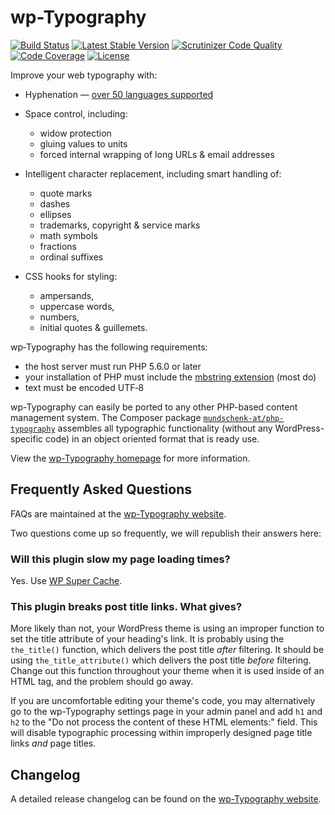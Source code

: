 # wp-Typography #

[![Build Status](https://scrutinizer-ci.com/g/mundschenk-at/wp-typography/badges/build.png?b=master)](https://scrutinizer-ci.com/g/mundschenk-at/wp-typography/build-status/master)
[![Latest Stable Version](https://poser.pugx.org/mundschenk-at/wp-typography/v/stable)](https://packagist.org/packages/mundschenk-at/wp-typography)
[![Scrutinizer Code Quality](https://scrutinizer-ci.com/g/mundschenk-at/wp-typography/badges/quality-score.png?b=master)](https://scrutinizer-ci.com/g/mundschenk-at/wp-typography/?branch=master)
[![Code Coverage](https://scrutinizer-ci.com/g/mundschenk-at/wp-typography/badges/coverage.png?b=master)](https://scrutinizer-ci.com/g/mundschenk-at/wp-typography/?branch=master)
[![License](https://poser.pugx.org/mundschenk-at/wp-typography/license)](https://packagist.org/packages/mundschenk-at/wp-typography)

Improve your web typography with:

*   Hyphenation &mdash; [over 50 languages supported](https://code.mundschenk.at/wp-typography/frequently-asked-questions/#what-hyphenation-language-patterns-are-included)

*   Space control, including:
    -   widow protection
    -   gluing values to units
    -   forced internal wrapping of long URLs & email addresses

*   Intelligent character replacement, including smart handling of:
    -   quote marks
    -   dashes
    -   ellipses
    -   trademarks, copyright & service marks
    -   math symbols
    -   fractions
    -   ordinal suffixes

*   CSS hooks for styling:
    -   ampersands,
    -   uppercase words,
    -   numbers,
    -   initial quotes & guillemets.

wp‐Typography has the following requirements:

*   the host server must run PHP 5.6.0 or later
*   your installation of PHP must include the [mbstring extension](http://us3.php.net/manual/en/mbstring.installation.php) (most do)
*   text must be encoded UTF‐8

wp-Typography can easily be ported to any other PHP-based content management system. The Composer package [`mundschenk-at/php-typography`](https://github.com/mundschenk-at/php-typography) assembles all typographic functionality (without any WordPress-specific code) in an object oriented format that is ready use.

View the [wp-Typography homepage](https://code.mundschenk.at/wp-typography/ "wp-Typography Homepage") for more information.

## Frequently Asked Questions ##

FAQs are maintained at the [wp-Typography website](https://code.mundschenk.at/wp-typography/frequently-asked-questions/ "wp-Typography FAQs").

Two questions come up so frequently, we will republish their answers here:

### Will this plu­gin slow my page load­ing times? ###

Yes. Use [WP Super Cache](http://wordpress.org/extend/plugins/wp-super-cache/).

### This plugin breaks post title links.  What gives? ###

More likely than not, your WordPress theme is using an improper function to set the title attribute of your heading's link.  It is probably using the `the_title()` function, which delivers the post title *after* filtering.  It should be using `the_title_attribute()` which delivers the post title *before* filtering.  Change out this function throughout your theme when it is used inside of an HTML tag, and the problem should go away.

If you are uncomfortable editing your theme's code, you may alternatively go to the wp-Typography settings page in your admin panel and add `h1` and `h2` to the "Do not process the content of these HTML elements:" field.  This will disable typographic processing within improperly designed page title links <em>and</em> page titles.

## Changelog ##

A detailed release changelog can be found on the [wp-Typography website](https://code.mundschenk.at/wp-typography/changes/).
